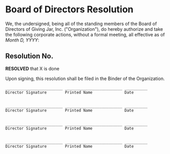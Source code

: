 # Board of Directors Resolution

We, the undersigned, being all of the standing members of the Board of Directors of Giving Jar, Inc. ("Organization"), do hereby authorize and take the following corporate actions, without a formal meeting, all effective as of *Month D, YYYY*:

## Resolution No. #

**RESOLVED** that X is done



Upon signing, this resolution shall be filed in the Binder of the Organization.


    _________________________ _________________________ __________
    Director Signature        Printed Name              Date


    _________________________ _________________________ __________
    Director Signature        Printed Name              Date


    _________________________ _________________________ __________
    Director Signature        Printed Name              Date


    _________________________ _________________________ __________
    Director Signature        Printed Name              Date
